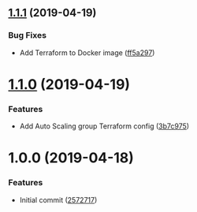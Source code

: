 ## [1.1.1](https://github.com/jasonwalsh/terraform-aws-artifactory/compare/v1.1.0...v1.1.1) (2019-04-19)


### Bug Fixes

* Add Terraform to Docker image ([ff5a297](https://github.com/jasonwalsh/terraform-aws-artifactory/commit/ff5a297))

# [1.1.0](https://github.com/jasonwalsh/terraform-aws-artifactory/compare/v1.0.0...v1.1.0) (2019-04-19)


### Features

* Add Auto Scaling group Terraform config ([3b7c975](https://github.com/jasonwalsh/terraform-aws-artifactory/commit/3b7c975))

# 1.0.0 (2019-04-18)


### Features

* Initial commit ([2572717](https://github.com/jasonwalsh/terraform-aws-artifactory/commit/2572717))
